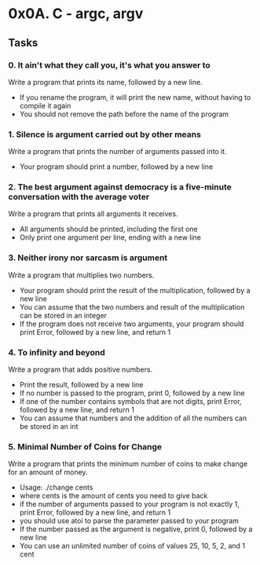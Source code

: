 # 0x0A. C - argc, argv

## Tasks

### 0. It ain't what they call you, it's what you answer to
Write a program that prints its name, followed by a new line.
* If you rename the program, it will print the new name, without having to compile it again
* You should not remove the path before the name of the program


### 1. Silence is argument carried out by other means
Write a program that prints the number of arguments passed into it.
* Your program should print a number, followed by a new line


### 2. The best argument against democracy is a five-minute conversation with the average voter
Write a program that prints all arguments it receives.
* All arguments should be printed, including the first one
* Only print one argument per line, ending with a new line


### 3. Neither irony nor sarcasm is argument
Write a program that multiplies two numbers.
* Your program should print the result of the multiplication, followed by a new line
* You can assume that the two numbers and result of the multiplication can be stored in an integer
* If the program does not receive two arguments, your program should print Error, followed by a new line, and return 1


### 4. To infinity and beyond
Write a program that adds positive numbers.
* Print the result, followed by a new line
* If no number is passed to the program, print 0, followed by a new line
* If one of the number contains symbols that are not digits, print Error, followed by a new line, and return 1
* You can assume that numbers and the addition of all the numbers can be stored in an int


### 5. Minimal Number of Coins for Change
Write a program that prints the minimum number of coins to make change for an amount of money.
* Usage: ./change cents
* where cents is the amount of cents you need to give back
* if the number of arguments passed to your program is not exactly 1, print Error, followed by a new line, and return 1
* you should use atoi to parse the parameter passed to your program
* If the number passed as the argument is negative, print 0, followed by a new line
* You can use an unlimited number of coins of values 25, 10, 5, 2, and 1 cent
